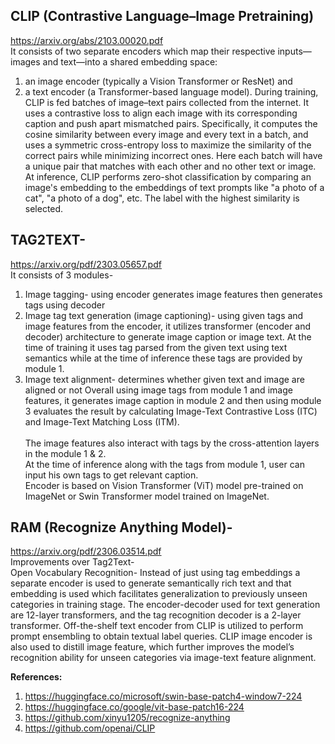 ## CLIP (Contrastive Language–Image Pretraining)
https://arxiv.org/abs/2103.00020.pdf<br>
It consists of two separate encoders which map their respective inputs—images and text—into a shared embedding space: 
1. an image encoder (typically a Vision Transformer or ResNet) and
2. a text encoder (a Transformer-based language model).
During training, CLIP is fed batches of image–text pairs collected from the internet. It uses a contrastive loss to align each image with its corresponding caption and push apart mismatched pairs. Specifically, it computes the cosine similarity between every image and every text in a batch, and uses a symmetric cross-entropy loss to maximize the similarity of the correct pairs while minimizing incorrect ones. Here each batch will have a unique pair that matches with each other and no other text or image.<br>
At inference, CLIP performs zero-shot classification by comparing an image's embedding to the embeddings of text prompts like "a photo of a cat", "a photo of a dog", etc. The label with the highest similarity is selected. 


## TAG2TEXT- 
https://arxiv.org/pdf/2303.05657.pdf
<br>It consists of 3 modules-
1. Image tagging- using encoder generates image features then generates tags using decoder
2. Image tag text generation (image captioning)- using given tags and image features from the encoder, it utilizes transformer (encoder and decoder) architecture to generate image caption or image text. At the time of training it uses tag parsed from the given text using text semantics while at the time of inference these tags are provided by module 1.
3. Image text alignment- determines whether given text and image are aligned or not
Overall using image tags from module 1 and image features, it generates image caption in module 2 and then using module 3 evaluates the result by calculating Image-Text Contrastive Loss (ITC) and Image-Text Matching Loss (ITM).<br>
<br>The image features also interact with tags by the cross-attention layers in the module 1 & 2.
<br>At the time of inference along with the tags from module 1, user can input his own tags to get relevant caption.
<br>Encoder is based on Vision Transformer (ViT) model pre-trained on ImageNet or Swin Transformer model trained on ImageNet.


## RAM (Recognize Anything Model)- 
https://arxiv.org/pdf/2306.03514.pdf
<br>Improvements over Tag2Text-<br>
Open Vocabulary Recognition- Instead of just using tag embeddings a separate encoder is used to generate semantically rich text and that embedding is used which facilitates generalization to previously unseen categories in training stage. The encoder-decoder used for text generation are 12-layer transformers, and the tag recognition decoder is a 2-layer transformer. Off-the-shelf text encoder from CLIP is utilized to perform prompt ensembling to obtain textual label queries. CLIP image encoder is also used to distill image feature, which further improves the model’s recognition ability for unseen categories via image-text feature alignment.


<b>References:</b>
1. https://huggingface.co/microsoft/swin-base-patch4-window7-224
2. https://huggingface.co/google/vit-base-patch16-224
3. https://github.com/xinyu1205/recognize-anything
4. https://github.com/openai/CLIP
